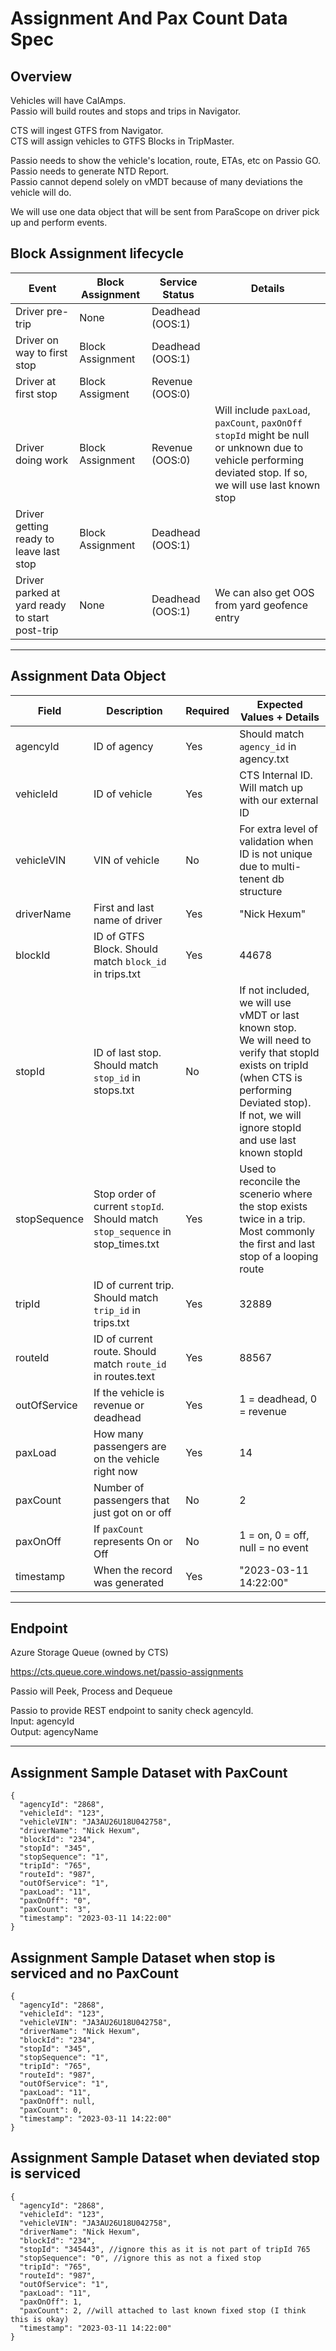 # Assignment And Pax Count Data Spec

## Overview
Vehicles will have CalAmps.  
Passio will build routes and stops and trips in Navigator.  

CTS will ingest GTFS from Navigator.  
CTS will assign vehicles to GTFS Blocks in TripMaster.  

Passio needs to show the vehicle's location, route, ETAs, etc on Passio GO.  
Passio needs to generate NTD Report.  
Passio cannot depend solely on vMDT because of many deviations the vehicle will do.  



We will use one data object that will be sent from ParaScope on driver pick up and perform events.




## Block Assignment lifecycle

| Event | Block Assignment | Service Status | Details |
| --- | --- | --- | --- |
| Driver pre-trip | None | Deadhead (OOS:1) | |
| Driver on way to first stop | Block Assignment | Deadhead (OOS:1) | |
| Driver at first stop | Block Assigment | Revenue (OOS:0) | |
| Driver doing work | Block Assignment | Revenue (OOS:0) | Will include `paxLoad`, `paxCount`, `paxOnOff` <br> `stopId` might be null or unknown due to vehicle performing deviated stop. If so, we will use last known stop |
| Driver getting ready to leave last stop | Block Assignment | Deadhead (OOS:1) | |
| Driver parked at yard ready to start post-trip | None | Deadhead (OOS:1) | We can also get OOS from yard geofence entry |

---

## Assignment Data Object

| Field | Description | Required | Expected Values + Details |
| --- | --- | --- | --- |
| agencyId | ID of agency | Yes | Should match `agency_id` in agency.txt | 2868 |
| vehicleId | ID of vehicle | Yes | CTS Internal ID. Will match up with our external ID |
| vehicleVIN | VIN of vehicle | No | For extra level of validation when ID is not unique due to multi-tenent db structure |
| driverName | First and last name of driver | Yes |  "Nick Hexum" |
| blockId | ID of GTFS Block. Should match `block_id` in trips.txt | Yes | 44678|
| stopId | ID of last stop. Should match `stop_id` in stops.txt | No | If not included, we will use vMDT or last known stop.<br>We will need to verify that stopId exists on tripId (when CTS is performing Deviated stop).<br>If not, we will ignore stopId and use last known stopId |
| stopSequence | Stop order of current `stopId`. Should match `stop_sequence` in stop_times.txt | Yes | Used to reconcile the scenerio where the stop exists twice in a trip. Most commonly the first and last stop of a looping route |
| tripId | ID of current trip. Should match `trip_id` in trips.txt | Yes | 32889 | 
| routeId | ID of current route. Should match `route_id` in routes.text | Yes | 88567 |
| outOfService | If the vehicle is revenue or deadhead | Yes | 1 = deadhead, 0 = revenue |
| paxLoad | How many passengers are on the vehicle right now | Yes | 14 |
| paxCount | Number of passengers that just got on or off | No | 2 |
| paxOnOff | If `paxCount` represents On or Off | No | 1 = on, 0 = off, null = no event |
| timestamp | When the record was generated | Yes | "2023-03-11 14:22:00" |


---

## Endpoint

Azure Storage Queue (owned by CTS)

https://cts.queue.core.windows.net/passio-assignments  


Passio will Peek, Process and Dequeue

Passio to provide REST endpoint to sanity check agencyId.  
Input: agencyId  
Output: agencyName  

---

## Assignment Sample Dataset with PaxCount

```
{
  "agencyId": "2868",
  "vehicleId": "123",
  "vehicleVIN": "JA3AU26U18U042758",
  "driverName": "Nick Hexum",
  "blockId": "234",
  "stopId": "345",
  "stopSequence": "1",
  "tripId": "765",
  "routeId": "987",
  "outOfService": "1",
  "paxLoad": "11",
  "paxOnOff": "0",
  "paxCount": "3",
  "timestamp": "2023-03-11 14:22:00"
}

```

## Assignment Sample Dataset when stop is serviced and no PaxCount

```
{
  "agencyId": "2868",
  "vehicleId": "123",
  "vehicleVIN": "JA3AU26U18U042758",
  "driverName": "Nick Hexum",
  "blockId": "234",
  "stopId": "345",
  "stopSequence": "1",
  "tripId": "765",
  "routeId": "987",
  "outOfService": "1",
  "paxLoad": "11",
  "paxOnOff": null,
  "paxCount": 0,
  "timestamp": "2023-03-11 14:22:00"
}

```

## Assignment Sample Dataset when deviated stop is serviced

```
{
  "agencyId": "2868",
  "vehicleId": "123",
  "vehicleVIN": "JA3AU26U18U042758",
  "driverName": "Nick Hexum",
  "blockId": "234",
  "stopId": "345443", //ignore this as it is not part of tripId 765
  "stopSequence": "0", //ignore this as not a fixed stop
  "tripId": "765",
  "routeId": "987",
  "outOfService": "1",
  "paxLoad": "11",
  "paxOnOff": 1,
  "paxCount": 2, //will attached to last known fixed stop (I think this is okay)
  "timestamp": "2023-03-11 14:22:00"
}

```
